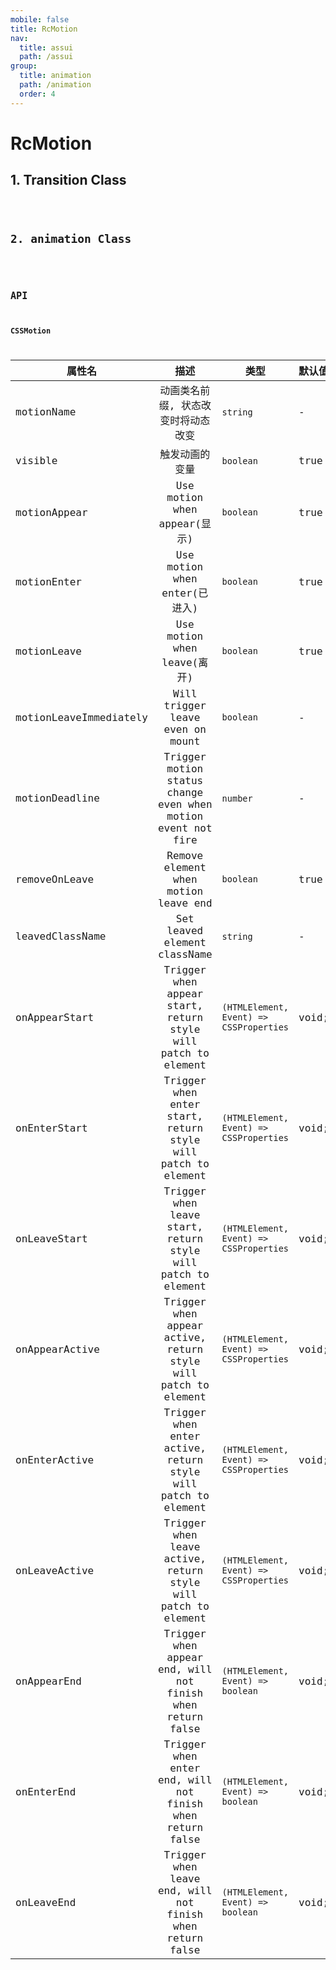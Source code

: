 ```yaml
---
mobile: false
title: RcMotion
nav:
  title: assui
  path: /assui
group:
  title: animation
  path: /animation
  order: 4
---
```


# RcMotion

## 1. Transition Class
<code hideActions='["CSB", "EXTERNAL"]' src="./demo/index.tsx" />

## 2. animation Class
<code hideActions='["CSB", "EXTERNAL"]' src="./demo/animation.tsx" />


## API

### CSSMotion

| 属性名                 |                              描述                              | 类型                                     | 默认值 |
| ---------------------- | :------------------------------------------------------------: | ---------------------------------------- | ------ |
| motionName             |               动画类名前缀, 状态改变时将动态改变               | `string`                                 | -      |
| visible                |                         触发动画的变量                         | `boolean`                                | true   |
| motionAppear           |                  Use motion when appear(显示)                  | `boolean`                                | true   |
| motionEnter            |                 Use motion when enter(已进入)                  | `boolean`                                | true   |
| motionLeave            |                  Use motion when leave(离开)                   | `boolean`                                | true   |
| motionLeaveImmediately |                Will trigger leave even on mount                | `boolean`                                | -      |
| motionDeadline         |  Trigger motion status change even when motion event not fire  | `number`                                 | -      |
| removeOnLeave          |              Remove element when motion leave end              | `boolean`                                | true   |
| leavedClassName        |                  Set leaved element className                  | `string`                                 | -      |
| onAppearStart          | Trigger when appear start, return style will patch to element  | `(HTMLElement, Event) => CSSProperties`  | void;  | -
| onEnterStart           |  Trigger when enter start, return style will patch to element  | `(HTMLElement, Event) => CSSProperties ` | void;  | -
| onLeaveStart           |  Trigger when leave start, return style will patch to element  | `(HTMLElement, Event) => CSSProperties`  | void;  | -
| onAppearActive         | Trigger when appear active, return style will patch to element | `(HTMLElement, Event) => CSSProperties`  | void;  | -
| onEnterActive          | Trigger when enter active, return style will patch to element  | `(HTMLElement, Event) => CSSProperties`  | void;  | -
| onLeaveActive          | Trigger when leave active, return style will patch to element  | `(HTMLElement, Event) => CSSProperties`  | void;  | -
| onAppearEnd            |   Trigger when appear end, will not finish when return false   | `(HTMLElement, Event) => boolean`        | void;  | -
| onEnterEnd             |   Trigger when enter end, will not finish when return false    | `(HTMLElement, Event) => boolean`        | void;  | -
| onLeaveEnd             |   Trigger when leave end, will not finish when return false    | `(HTMLElement, Event) => boolean`        | void;  | -
